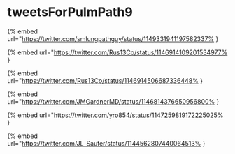 # tweetsForPulmPath9

{% embed url="https://twitter.com/smlungpathguy/status/1149331941197582337% }

{% embed url="https://twitter.com/Rus13Co/status/1146914109201534977% }

{% embed url="https://twitter.com/Rus13Co/status/1146914506687336448% }

{% embed url="https://twitter.com/JMGardnerMD/status/1146814376650956800% }

{% embed url="https://twitter.com/yro854/status/1147259819172225025% }

{% embed url="https://twitter.com/JL_Sauter/status/1144562807440064513% }

